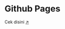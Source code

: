 # Github Pages
Cek disini [↗](https://raflydtya.github.io/rafi1.github.io/css-animation/index.html)
